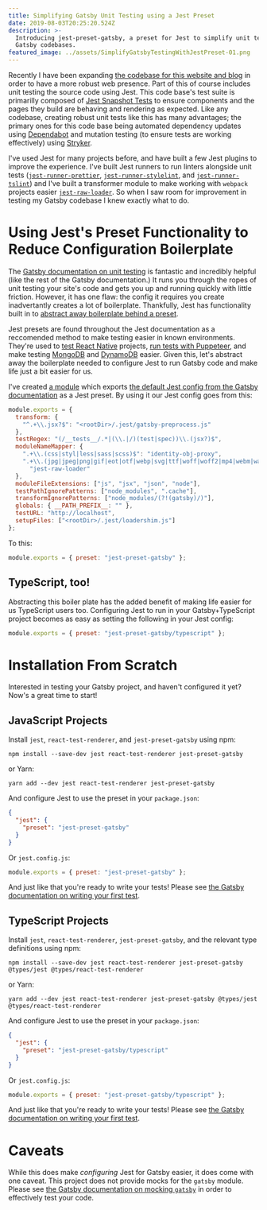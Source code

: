 ```yaml
---
title: Simplifying Gatsby Unit Testing using a Jest Preset
date: 2019-08-03T20:25:20.524Z
description: >-
  Introducing jest-preset-gatsby, a preset for Jest to simplify unit testing
  Gatsby codebases.
featured_image: ../assets/SimplifyGatsbyTestingWithJestPreset-01.png
---
```


Recently I have been expanding [the codebase for this website and blog](https://github.com/keplersj/website) in order to have a more robust web presence. Part of this of course includes unit testing the source code using Jest. This code base's test suite is primarilly composed of [Jest Snapshot Tests](https://jestjs.io/docs/en/snapshot-testing) to ensure components and the pages they build are behaving and rendering as expected. Like any codebase, creating robust unit tests like this has many advantages; the primary ones for this code base being automated dependency updates using [Dependabot](https://dependabot.com) and mutation testing (to ensure tests are working effectively) using [Stryker](https://stryker-mutator.io).

I've used Jest for many projects before, and have built a few Jest plugins to improve the experience. I've built Jest runners to run linters alongside unit tests ([`jest-runner-prettier`](/portfolio/jest-runner-prettier), [`jest-runner-stylelint`](/portfolio/jest-runner-stylelint), and [`jest-runner-tslint`](/portfolio/jest-runner-tslint)) and I've built a transformer module to make working with `webpack` projects easier [`jest-raw-loader`](/portfolio/jest-raw-loader). So when I saw room for improvement in testing my Gatsby codebase I knew exactly what to do.

# Using Jest's Preset Functionality to Reduce Configuration Boilerplate

The [Gatsby documentation on unit testing](https://www.gatsbyjs.org/docs/unit-testing/) is fantastic and incredibly helpful (like the rest of the Gatsby documentation.) It runs you through the ropes of unit testing your site's code and gets you up and running quickly with little friction. However, it has one flaw: the config it requires you create inadvertantly creates a lot of boilerplate. Thankfully, Jest has functionality built in to [abstract away boilerplate behind a preset](https://jestjs.io/docs/en/configuration#preset-string).

Jest presets are found throughout the Jest documentation as a reccomended method to make testing easier in known environments. They're used to [test React Native](https://jestjs.io/docs/en/tutorial-react-native) projects, [run tests with Puppeteer](https://jestjs.io/docs/en/puppeteer), and make testing [MongoDB](https://jestjs.io/docs/en/mongodb) and [DynamoDB](https://jestjs.io/docs/en/dynamodb) easier. Given this, let's abstract away the boilerplate needed to configure Jest to run Gatsby code and make life just a bit easier for us.

I've created [a module](/portfolio/jest-preset-gatsby) which exports [the default Jest config from the Gatsby documentation](https://www.gatsbyjs.org/docs/unit-testing/#2-creating-a-configuration-file-for-jest) as a Jest preset. By using it our Jest config goes from this:

```js
module.exports = {
  transform: {
    "^.+\\.jsx?$": "<rootDir>/.jest/gatsby-preprocess.js"
  },
  testRegex: "(/__tests__/.*|(\\.|/)(test|spec))\\.(jsx?)$",
  moduleNameMapper: {
    ".+\\.(css|styl|less|sass|scss)$": "identity-obj-proxy",
    ".+\\.(jpg|jpeg|png|gif|eot|otf|webp|svg|ttf|woff|woff2|mp4|webm|wav|mp3|m4a|aac|oga)$":
      "jest-raw-loader"
  },
  moduleFileExtensions: ["js", "jsx", "json", "node"],
  testPathIgnorePatterns: ["node_modules", ".cache"],
  transformIgnorePatterns: ["node_modules/(?!(gatsby)/)"],
  globals: { __PATH_PREFIX__: "" },
  testURL: "http://localhost",
  setupFiles: ["<rootDir>/.jest/loadershim.js"]
};
```

To this:

```js
module.exports = { preset: "jest-preset-gatsby" };
```

## TypeScript, too!

Abstracting this boiler plate has the added benefit of making life easier for us TypeScript users too. Configuring Jest to run in your Gatsby+TypeScript project becomes as easy as setting the following in your Jest config:

```js
module.exports = { preset: "jest-preset-gatsby/typescript" };
```

# Installation From Scratch

Interested in testing your Gatsby project, and haven't configured it yet? Now's a great time to start!

## JavaScript Projects

Install `jest`, `react-test-renderer`, and `jest-preset-gatsby` using npm:

```shell
npm install --save-dev jest react-test-renderer jest-preset-gatsby
```

or Yarn:

```shell
yarn add --dev jest react-test-renderer jest-preset-gatsby
```

And configure Jest to use the preset in your `package.json`:

```json
{
  "jest": {
    "preset": "jest-preset-gatsby"
  }
}
```

Or `jest.config.js`:

```js
module.exports = { preset: "jest-preset-gatsby" };
```

And just like that you're ready to write your tests! Please see [the Gatsby documentation on writing your first test](https://www.gatsbyjs.org/docs/unit-testing/#writing-tests).

## TypeScript Projects

Install `jest`, `react-test-renderer`, `jest-preset-gatsby`, and the relevant type definitions using npm:

```shell
npm install --save-dev jest react-test-renderer jest-preset-gatsby @types/jest @types/react-test-renderer
```

or Yarn:

```shell
yarn add --dev jest react-test-renderer jest-preset-gatsby @types/jest @types/react-test-renderer
```

And configure Jest to use the preset in your `package.json`:

```json
{
  "jest": {
    "preset": "jest-preset-gatsby/typescript"
  }
}
```

Or `jest.config.js`:

```js
module.exports = { preset: "jest-preset-gatsby/typescript" };
```

And just like that you're ready to write your tests! Please see [the Gatsby documentation on writing your first test](https://www.gatsbyjs.org/docs/unit-testing/#writing-tests).

# Caveats

While this does make _configuring_ Jest for Gatsby easier, it does come with one caveat. This project does not provide mocks for the `gatsby` module. Please see [the Gatsby documentation on mocking `gatsby`](https://www.gatsbyjs.org/docs/unit-testing/#3-useful-mocks-to-complete-your-testing-environment) in order to effectively test your code.
